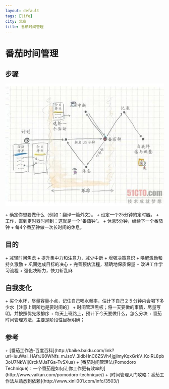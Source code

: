 ```yaml
---
layout: default
tags: [life]
city: 北京
title: 番茄时间管理
---
```


番茄时间管理
================
<p></p>

步骤
-------------
![番茄时间管理](/images/time-control.jpg)
<p></p>
+ 确定你想要做什么（例如：翻译一篇外文）。
+ 设定一个25分钟的定时器。
+ 工作，直到定时器时间到：这就是一个“番茄钟”。
+ 休息5分钟，继续下一个番茄钟
+ 每4个番茄钟做一次长时间的休息。

目的
---------
<p></p>
+ 减轻时间焦虑
+ 提升集中力和注意力，减少中断
+ 增强决策意识
+ 唤醒激励和持久激励
+ 巩固达成目标的决心
+ 完善预估流程，精确地保质保量
+ 改进工作学习流程
+ 强化决断力，快刀斩乱麻

<p></p>  

自我变化
---------
<p></p>
+ 买个水杯，尽量容量小点，记住自己喝水频率，估计下自己２５分钟内会喝下多少水［注意上厕所也是要时间的］
+ 时间管理黑板；将一天要做的事情，尽量写明，并按照优先级排序
+ 每天上班路上，预计下今天要做什么，怎么分块
+ 番茄时间管理方法，主要是阶段性目标明确； 


参考
-------------
<p></p>
+ [番茄工作法-百度百科](http://baike.baidu.com/link?url=iuuWal_HAfrJ60WNfs_mJsoV_3idbHnC6ZSVh4jgjlmyKqxGrkV_KoiRL8pb3oU7NkWIjCrckMJaTGa-TvSXua)
+ [番茄时间管理法(Pomodoro Technique)：一个番茄是如何让你工作更有效率的](http://www.vaikan.com/pomodoro-technique/)
+ [时间管理入门攻略：番茄工作法从熟悉到依赖](http://www.xinli001.com/info/3503/)